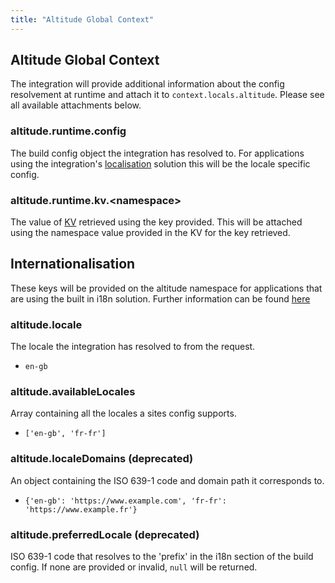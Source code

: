 ```yaml
---
title: "Altitude Global Context"
---
```


## Altitude Global Context

The integration will provide additional information about the config resolvement at runtime and attach it to `context.locals.altitude`. Please see all available attachments below.

### altitude.runtime.config

The build config object the integration has resolved to. For applications using the integration's [localisation](/docs/astro-integration/guides/i18n) solution this will be the locale specific config.

### altitude.runtime.kv.\<namespace>

The value of [KV](#kv) retrieved using the key provided. This will be attached using the namespace value provided in the KV for the key retrieved.

<h2 id="internationalisation">Internationalisation</h2>

These keys will be provided on the altitude namespace for applications that are using the built in i18n solution. Further information can be found [here](/docs/astro-integration/guides/i18n)

### altitude.locale

The locale the integration has resolved to from the request.

- `en-gb`

### altitude.availableLocales

Array containing all the locales a sites config supports.

- `['en-gb', 'fr-fr']`

### altitude.localeDomains (deprecated)

An object containing the ISO 639-1 code and domain path it corresponds to.

- `{'en-gb': 'https://www.example.com', 'fr-fr': 'https://www.example.fr'}`

### altitude.preferredLocale (deprecated)

ISO 639-1 code that resolves to the 'prefix' in the i18n section of the build config. If none are provided or invalid, `null` will be returned.